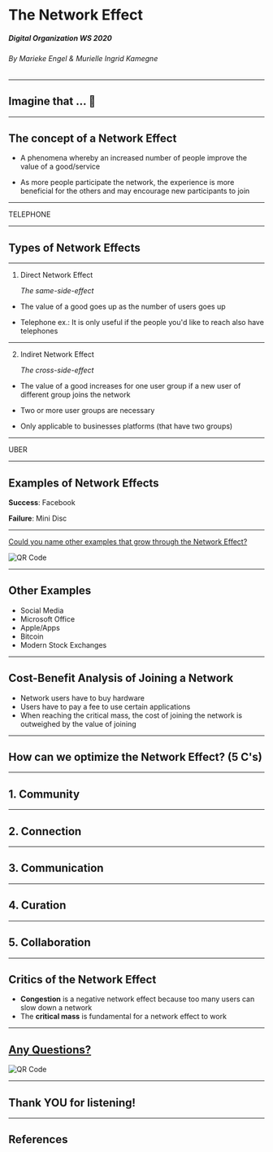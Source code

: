 # The Network Effect
##### Digital Organization WS 2020
###### By Marieke Engel & Murielle Ingrid Kamegne 

---

## Imagine that ... :thought_balloon: 

---

## The concept of a Network Effect

- A phenomena whereby an increased number of people improve the value of a good/service

- As more people participate the network, the experience is more beneficial for the others and may encourage new participants to join

---

TELEPHONE

---

  ## Types of Network Effects

---

1. Direct Network Effect 
   
   _The same-side-effect_

- The value of a good goes up as the number of users goes up

- Telephone ex.: It is only useful if the people you'd like to reach also
    have telephones

---

2. Indiret Network Effect

   _The cross-side-effect_

-  The value of a good increases for one user group if a new user of different group joins the network

-  Two or more user groups are necessary

-  Only applicable to businesses platforms (that have two groups)

  ---

UBER

  ---
  
## Examples of Network Effects

__Success__: Facebook

__Failure__: Mini Disc

---

[Could you name other examples that grow through the Network Effect?](https://www.mentimeter.com/s/737a6ddc3727532e2593ee61d7bb2ea3/5e3e932f15b2)

![QR Code](https://api.qrserver.com/v1/create-qr-code/?size=500x500&data=https://www.menti.com/2yga1ubr6d)

---

## Other Examples

- Social Media
- Microsoft Office
- Apple/Apps
- Bitcoin
- Modern Stock Exchanges

---

## Cost-Benefit Analysis of Joining a Network

- Network users have to buy hardware
- Users have to pay a fee to use certain applications
- When reaching the critical mass, the cost of joining the 
  network is outweighed by the value of joining

---

## How can we optimize the Network Effect? (5 C's)

---

## 1. Community

---

## 2. Connection

---

## 3. Communication

---

## 4. Curation

---

## 5. Collaboration

---

## Critics of the Network Effect

- __Congestion__ is a negative network effect because too many users can slow down a network
- The __critical mass__ is fundamental for a network effect to work

---

## [Any Questions?](https://www.mentimeter.com/s/737a6ddc3727532e2593ee61d7bb2ea3/5e3e932f15b2)

![QR Code](https://api.qrserver.com/v1/create-qr-code/?size=500x500&data=https://www.menti.com/2yga1ubr6d)

---

## Thank YOU for listening!

---

## References




